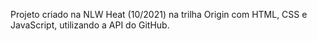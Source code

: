 Projeto criado na NLW Heat (10/2021) na trilha Origin com HTML, CSS e JavaScript, utilizando a API do GitHub.
